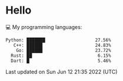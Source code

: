 # Hello

💻 My programming languages:

```
Python: ███████                   27.56%
   C++: ██████                    24.83%
    Go: ██████                    23.72%
  Rust: ██                         6.15%
  Dart: █                          5.46%
```

Last updated on Sun Jun 12 21:35 2022 (UTC)
